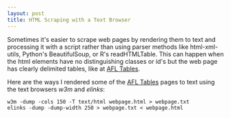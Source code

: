 ```yaml
---
layout: post
title: HTML Scraping with a Text Browser
---
```


Sometimes it's easier to scrape web pages by rendering them to text and
processing it with a script rather than using parser methods like
html-xml-utils, Python's BeautifulSoup, or R's readHTMLTable.  This can happen
when the html elements have no distinguishing classes or id's but the web page
has clearly delimited tables, like at [AFL Tables](http://afltables.com/afl/afl_index.html).  

Here are the ways I rendered some of the [AFL Tables](http://afltables.com/afl/afl_index.html) pages to text 
using the text browsers *w3m* and *elinks*:

    w3m -dump -cols 150 -T text/html webpage.html > webpage.txt
    elinks -dump -dump-width 250 > webpage.txt < webpage.html
